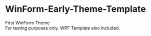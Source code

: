 # WinForm-Early-Theme-Template

First WinForm Theme <br>
For testing purposes only. WPF Template also included.

